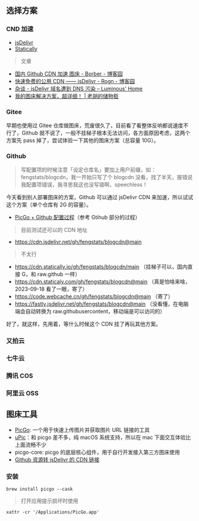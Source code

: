 ## 选择方案

### CND 加速

- [jsDelivr](https://www.jsdelivr.com/?docs=gh)
- [Statically](https://statically.io/)

> 文章

- [国内 Github CDN 加速 图床 - Borber - 博客园](https://www.cnblogs.com/borber/p/GithubPic.html)
- [快速免费的公用 CDN —— jsDelivr - Rogn - 博客园](https://www.cnblogs.com/lfri/p/12212878.html)
- [杂谈 - jsDelivr 域名遭到 DNS 污染 – Luminous' Home](https://luotianyi.vc/6295.html)
- [我的图床解决方案，超详细！ | 老胡的储物柜](https://www.howie6879.com/post/2022/05_pic-url-solution/)

### Gitee

早期也使用过 Gitee 仓库做图床，荒废很久了，目前看了看整体反响都说速度不行了，Github 就不说了，一般不挂梯子根本无法访问，各方面原因考虑，这两个方案先 pass 掉了，尝试体验一下其他的图床方案（总容量 10G）。

### Github

> 写配置项的时候注意「设定仓库名」要加上用户前缀，如：fengstats/blogcdn，我一开始只写了个 blogcdn 没看，找了半天，报错说我配置项错误，我寻思我这也没写错啊，speechless！

今天看到别人部署图床的方案，Github 可以通过 jsDelivr CDN 来加速，所以试试这个方案（单个仓库有 2G 的容量）。

- [PicGo + Github 配置过程](https://laijiahao.cn/posts/f8687f41/)（参考 Gtihub 部分的过程）

> 目前测试还可以的 CDN 地址

- https://cdn.jsdelivr.net/gh/fengstats/blogcdn@main

> 不太行

- https://cdn.statically.io/gh/fengstats/blogcdn/main （挂梯子可以，国内直接 G，和 raw.github 一样）
- https://cdn.staticaly.com/gh/fengstats/blogcdn@main （真是怕啥来啥，2023-09-18 看了一眼，寄了）
- https://code.webcache.cn/gh/fengstats/blogcdn@main （寄了）
- https://fastly.jsdelivr.net/gh/fengstats/blogcdn@main （没看懂，在电脑端会自动转换为 raw.githubusercontent，移动端是可以访问的）

好了，就这样，先用着，等什么时候这个 CDN 挂了再玩其他方案。

### 又拍云

### 七牛云

### 腾讯 COS

### 阿里云 OSS

## 图床工具

- [PicGo](https://github.com/Molunerfinn/PicGo): 一个用于快速上传图片并获取图片 URL 链接的工具
- [uPic](https://github.com/gee1k/uPic)：和 picgo 差不多，纯 macOS 系统支持，所以在 mac 下面交互体验比上面流畅不少
- picgo-core: picgo 的底层核心组件，用于自行开发接入第三方图床使用
- [Github 资源转 jsDelivr 的 CDN 链接](https://www.zudan.cn/tools/github-jsdelivr-cdn/)

### 安装

```shell
brew install picgo --cask
```

> 打开应用提示损坏时使用

```shell
xattr -cr '/Applications/PicGo.app'
```
